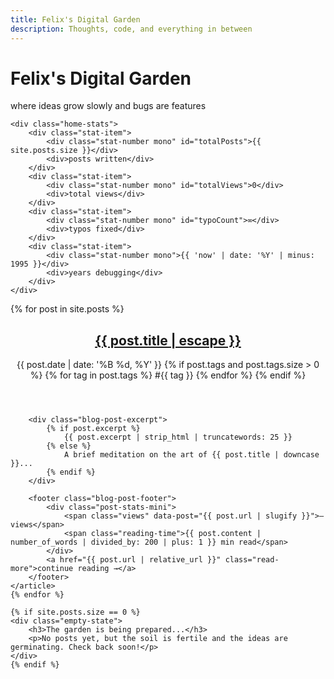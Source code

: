 ```yaml
---
title: Felix's Digital Garden
description: Thoughts, code, and everything in between
---
```


<div class="home-intro">
    <h1 class="home-title">Felix's Digital Garden</h1>
    <p class="home-subtitle">where ideas grow slowly and bugs are features</p>
    
    <div class="home-stats">
        <div class="stat-item">
            <div class="stat-number mono" id="totalPosts">{{ site.posts.size }}</div>
            <div>posts written</div>
        </div>
        <div class="stat-item">
            <div class="stat-number mono" id="totalViews">0</div>
            <div>total views</div>
        </div>
        <div class="stat-item">
            <div class="stat-number mono" id="typoCount">∞</div>
            <div>typos fixed</div>
        </div>
        <div class="stat-item">
            <div class="stat-number mono">{{ 'now' | date: '%Y' | minus: 1995 }}</div>
            <div>years debugging</div>
        </div>
    </div>
</div>

<section class="blog-posts">
    {% for post in site.posts %}
    <article class="blog-post">
        <header>
            <h2 class="blog-post-title">
                <a href="{{ post.url | relative_url }}">{{ post.title | escape }}</a>
            </h2>
            <div class="blog-post-meta">
                <time datetime="{{ post.date | date_to_xmlschema }}">
                    {{ post.date | date: '%B %d, %Y' }}
                </time>
                {% if post.tags and post.tags.size > 0 %}
                <span class="tags">
                    {% for tag in post.tags %}
                        <span class="tag">#{{ tag }}</span>
                    {% endfor %}
                </span>
                {% endif %}
            </div>
        </header>
        
        <div class="blog-post-excerpt">
            {% if post.excerpt %}
                {{ post.excerpt | strip_html | truncatewords: 25 }}
            {% else %}
                A brief meditation on the art of {{ post.title | downcase }}...
            {% endif %}
        </div>
        
        <footer class="blog-post-footer">
            <div class="post-stats-mini">
                <span class="views" data-post="{{ post.url | slugify }}">— views</span>
                <span class="reading-time">{{ post.content | number_of_words | divided_by: 200 | plus: 1 }} min read</span>
            </div>
            <a href="{{ post.url | relative_url }}" class="read-more">continue reading →</a>
        </footer>
    </article>
    {% endfor %}
    
    {% if site.posts.size == 0 %}
    <div class="empty-state">
        <h3>The garden is being prepared...</h3>
        <p>No posts yet, but the soil is fertile and the ideas are germinating. Check back soon!</p>
    </div>
    {% endif %}
</section>

<style>
/* Page-specific styles */
.mono { font-family: var(--font-mono); }

.tags {
    margin-left: var(--space-3);
}

.tag {
    color: var(--accent-color);
    margin-right: var(--space-2);
    font-size: var(--font-size-xs);
}

.views {
    color: var(--vintage-green);
}

.reading-time {
    color: var(--text-tertiary);
}

.empty-state {
    text-align: center;
    padding: var(--space-24) var(--space-8);
    color: var(--text-secondary);
}

.empty-state h3 {
    font-family: var(--font-serif);
    color: var(--text-primary);
    margin-bottom: var(--space-4);
}

/* Responsive design */
@media (max-width: 640px) {
    .home-stats {
        flex-direction: column;
        gap: var(--space-4);
    }
    
    .blog-post-footer {
        flex-direction: column;
        gap: var(--space-3);
        text-align: center;
    }
    
    .post-stats-mini {
        justify-content: center;
    }
}
</style>

<script>
// Load view counts for posts
document.addEventListener('DOMContentLoaded', function() {
    // Update total views counter
    const analytics = JSON.parse(localStorage.getItem('blog-analytics') || '{}');
    const totalViews = Object.values(analytics.posts || {}).reduce((sum, post) => sum + (post.views || 0), 0);
    
    const totalViewsEl = document.getElementById('totalViews');
    if (totalViewsEl && totalViews > 0) {
        totalViewsEl.textContent = totalViews.toLocaleString();
    }
    
    // Update individual post view counts
    document.querySelectorAll('.views[data-post]').forEach(el => {
        const postSlug = el.getAttribute('data-post');
        const views = analytics.posts?.[postSlug]?.views || 0;
        el.textContent = views > 0 ? `${views} views` : '— views';
    });
    
    // Typo counter animation (because we all make them!)
    const typoEl = document.getElementById('typoCount');
    if (typoEl) {
        let count = Math.floor(Math.random() * 500) + 200;
        typoEl.textContent = count.toLocaleString();
        
        // Increment occasionally for humor
        setInterval(() => {
            if (Math.random() < 0.08) { // 8% chance every interval
                count++;
                typoEl.textContent = count.toLocaleString();
            }
        }, 45000); // Every 45 seconds
    }
});
</script>